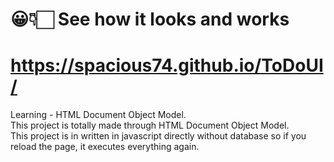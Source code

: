 # 😀👇🏻 See how it looks and works
# https://spacious74.github.io/ToDoUI/
Learning - HTML Document Object Model.<br/>
This project is totally made through HTML Document Object Model.<br/>
This project is in written in javascript directly without database so if you reload the page, it executes everything again.<br/>

